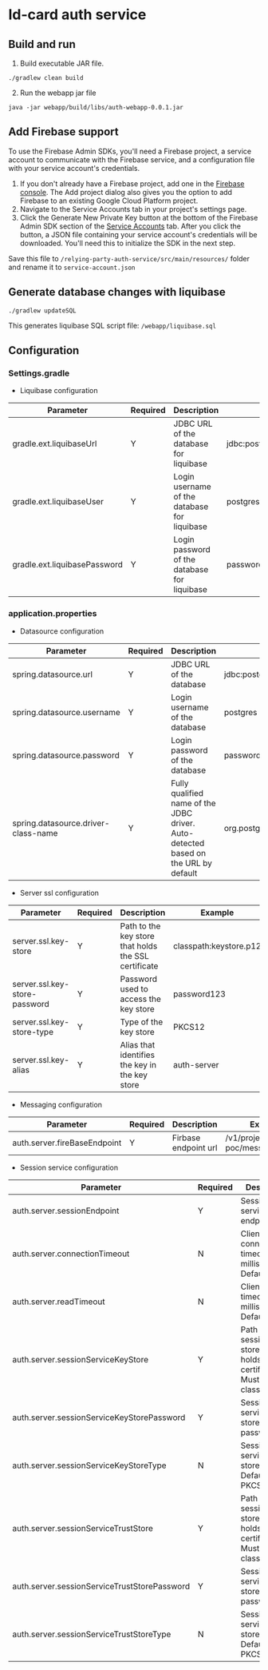 # Id-card auth service

## Build and run

1. Build executable JAR file.
```
./gradlew clean build
```

2. Run the webapp jar file
```
java -jar webapp/build/libs/auth-webapp-0.0.1.jar
```

## Add Firebase support
To use the Firebase Admin SDKs, you'll need a Firebase project, a service account to communicate with the Firebase service, and a configuration file with your service account's credentials.

1. If you don't already have a Firebase project, add one in the [ Firebase console](https://console.firebase.google.com/). The Add project dialog also gives you the option to add Firebase to an existing Google Cloud Platform project.
2. Navigate to the Service Accounts tab in your project's settings page.
3. Click the Generate New Private Key button at the bottom of the Firebase Admin SDK section of the [Service Accounts](https://console.firebase.google.com/project/_/settings/serviceaccounts/adminsdk) tab.
After you click the button, a JSON file containing your service account's credentials will be downloaded. You'll need this to initialize the SDK in the next step.

Save this file to `/relying-party-auth-service/src/main/resources/` folder and rename it to `service-account.json`

## Generate database changes with liquibase
```
./gradlew updateSQL
```
This generates liquibase SQL script file: `/webapp/liquibase.sql`

## Configuration

### Settings.gradle

* Liquibase configuration

| Parameter                    | Required | Description                                  |   Example                        |
| ---------------------------- | -------- | -------------------------------------------- | -------------------------------- |
| gradle.ext.liquibaseUrl      | Y        | JDBC URL of the database for liquibase       | jdbc:postgresql://localhost:5432 |
| gradle.ext.liquibaseUser     | Y        | Login username of the database for liquibase | postgres                         |
| gradle.ext.liquibasePassword | Y        | Login password of the database for liquibase | password123                      |

### application.properties

* Datasource configuration

| Parameter                             | Required | Description                                                                        |   Example                        |
| ------------------------------------- | -------- | ---------------------------------------------------------------------------------- | -------------------------------- |
| spring.datasource.url                 | Y        | JDBC URL of the database                                                           | jdbc:postgresql://localhost:5432 |
| spring.datasource.username            | Y        | Login username of the database                                                     | postgres                         |
| spring.datasource.password            | Y        | Login password of the database                                                     | password123                      |
| spring.datasource.driver-class-name   | Y        | Fully qualified name of the JDBC driver. Auto-detected based on the URL by default | org.postgresql.Driver            |

* Server ssl configuration

| Parameter                     | Required | Description                                         |   Example              |
| ------------------------------| -------- | --------------------------------------------------- | -----------------------|
| server.ssl.key-store          | Y        | Path to the key store that holds the SSL certificate| classpath:keystore.p12 |
| server.ssl.key-store-password | Y        | Password used to access the key store               | password123            |
| server.ssl.key-store-type     | Y        | Type of the key store                               | PKCS12                 |
| server.ssl.key-alias          | Y        | Alias that identifies the key in the key store      | auth-server            |

* Messaging configuration

| Parameter                     | Required | Description            |   Example                              |
| ------------------------------| -------- | -----------------------| ---------------------------------------|
| auth.server.fireBaseEndpoint  | Y        | Firbase endpoint url   | /v1/projects/android-poc/messages:send |

* Session service configuration

| Parameter                                    | Required | Description                                                                             |   Example                              |
| ---------------------------------------------| -------- | ----------------------------------------------------------------------------------------| ---------------------------------------|
| auth.server.sessionEndpoint                  | Y        | Session service endpoint url                                                            | https://localhost:8445/                |
| auth.server.connectionTimeout                | N        | Client connection timeout in milliseconds. Default:10000                                | 10000                                  |
| auth.server.readTimeout                      | N        | Client read timeout in milliseconds. Default:10000                                      | 10000                                  |
| auth.server.sessionServiceKeyStore           | Y        | Path to the session key store that holds the SSL certificate. Must be in the classpath  | session-client-keystore.jks            |
| auth.server.sessionServiceKeyStorePassword   | Y        | Session service key store password                                                      | password123                            |
| auth.server.sessionServiceKeyStoreType       | N        | Session service key store type. Default: PKCS12                                         | PKCS12                                 |
| auth.server.sessionServiceTrustStore         | Y        | Path to the session trust store that holds the SSL certificate. Must be in the classpath| session-client-truststore.jks          |
| auth.server.sessionServiceTrustStorePassword | Y        | Session service trust store password                                                    | password123                            |
| auth.server.sessionServiceTrustStoreType     | N        | Session service trust store type. Default: PKCS12                                       | PKCS12                                 |
